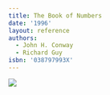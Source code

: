 ```yaml
---
title: The Book of Numbers
date: '1996'
layout: reference
authors:
  - John H. Conway
  - Richard Guy
isbn: '038797993X'
---
```

![](/media/books/conway-guy.jpg)
